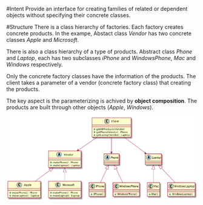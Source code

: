 #Intent
Provide an interface for creating families of related or dependent objects without specifying their concrete classes.

#Structure
There is a class hierarchy of factories. Each factory creates concrete products. In the exampe, Abstact class _Vendor_ has two concrete classes _Apple_ and _Microsoft_.

There is also a class hierarchy of a type of products. Abstract class _Phone_ and _Laptop_, each has two subclasses _iPhone_ and _WindowsPhone_, _Mac_ and _Windows_ respectively.

Only the concrete factory classes have the information of the products. The client takes a parameter of a vendor (concrete factory class) that creating the products.

The key aspect is the parameterizing is achived by **object composition**. The products are built through other objects (_Apple_, _Windows_).

![Abstract Factory](./abstract-factory.png "Abstract Factory")

